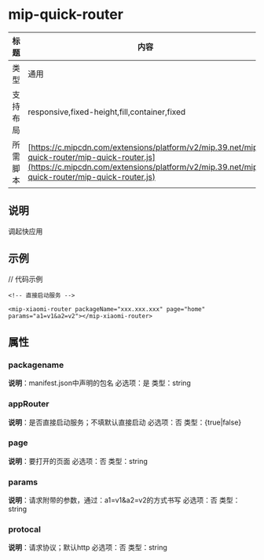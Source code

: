 # mip-quick-router

标题|内容
----|----
类型|通用
支持布局|responsive,fixed-height,fill,container,fixed
所需脚本| [https://c.mipcdn.com/extensions/platform/v2/mip.39.net/mip-quick-router/mip-quick-router.js](https://c.mipcdn.com/extensions/platform/v2/mip.39.net/mip-quick-router/mip-quick-router.js)

## 说明

调起快应用

## 示例






// 代码示例
	
    <!-- 直接启动服务 -->

	<mip-xiaomi-router packageName="xxx.xxx.xxx" page="home" params="a1=v1&a2=v2"></mip-xiaomi-router>



## 属性

### packagename

**说明**：manifest.json中声明的包名 必选项：是 类型：string

### appRouter

**说明**：是否直接启动服务；不填默认直接启动 必选项：否 类型：{true|false}

### page

**说明**：要打开的页面 必选项：否 类型：string

### params

**说明**：请求附带的参数，通过：a1=v1&a2=v2的方式书写 必选项：否 类型：string

### protocal

**说明**：请求协议；默认http 必选项：否 类型：string

